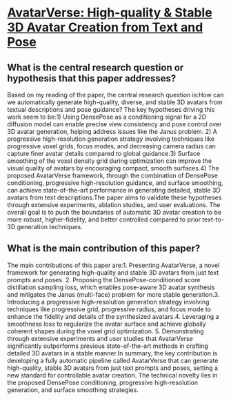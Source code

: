 # [AvatarVerse: High-quality &amp; Stable 3D Avatar Creation from Text and Pose](https://arxiv.org/abs/2308.03610)

## What is the central research question or hypothesis that this paper addresses?

Based on my reading of the paper, the central research question is:How can we automatically generate high-quality, diverse, and stable 3D avatars from textual descriptions and pose guidance? The key hypotheses driving this work seem to be:1) Using DensePose as a conditioning signal for a 2D diffusion model can enable precise view consistency and pose control over 3D avatar generation, helping address issues like the Janus problem. 2) A progressive high-resolution generation strategy involving techniques like progressive voxel grids, focus modes, and decreasing camera radius can capture finer avatar details compared to global guidance.3) Surface smoothing of the voxel density grid during optimization can improve the visual quality of avatars by encouraging compact, smooth surfaces.4) The proposed AvatarVerse framework, through the combination of DensePose conditioning, progressive high-resolution guidance, and surface smoothing, can achieve state-of-the-art performance in generating detailed, stable 3D avatars from text descriptions.The paper aims to validate these hypotheses through extensive experiments, ablation studies, and user evaluations. The overall goal is to push the boundaries of automatic 3D avatar creation to be more robust, higher-fidelity, and better controlled compared to prior text-to-3D generation techniques.


## What is the main contribution of this paper?

The main contributions of this paper are:1. Presenting AvatarVerse, a novel framework for generating high-quality and stable 3D avatars from just text prompts and poses. 2. Proposing the DensePose-conditioned score distillation sampling loss, which enables pose-aware 3D avatar synthesis and mitigates the Janus (multi-face) problem for more stable generation.3. Introducing a progressive high-resolution generation strategy involving techniques like progressive grid, progressive radius, and focus mode to enhance the fidelity and details of the synthesized avatars.4. Leveraging a smoothness loss to regularize the avatar surface and achieve globally coherent shapes during the voxel grid optimization. 5. Demonstrating through extensive experiments and user studies that AvatarVerse significantly outperforms previous state-of-the-art methods in crafting detailed 3D avatars in a stable manner.In summary, the key contribution is developing a fully automatic pipeline called AvatarVerse that can generate high-quality, stable 3D avatars from just text prompts and poses, setting a new standard for controllable avatar creation. The technical novelty lies in the proposed DensePose conditioning, progressive high-resolution generation, and surface smoothing strategies.
